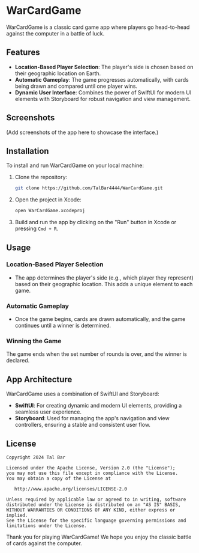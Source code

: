 # WarCardGame

WarCardGame is a classic card game app where players go head-to-head against the computer in a battle of luck.

## Features

- **Location-Based Player Selection**: The player's side is chosen based on their geographic location on Earth.
- **Automatic Gameplay**: The game progresses automatically, with cards being drawn and compared until one player wins.
- **Dynamic User Interface**: Combines the power of SwiftUI for modern UI elements with Storyboard for robust navigation and view management.

## Screenshots

(Add screenshots of the app here to showcase the interface.)

## Installation

To install and run WarCardGame on your local machine:

1. Clone the repository:
    ```bash
    git clone https://github.com/TalBar4444/WarCardGame.git
    ```

2. Open the project in Xcode:
    ```bash
    open WarCardGame.xcodeproj
    ```

3. Build and run the app by clicking on the "Run" button in Xcode or pressing `Cmd + R`.

## Usage

### Location-Based Player Selection
- The app determines the player's side (e.g., which player they represent) based on their geographic location. This adds a unique element to each game.

### Automatic Gameplay
- Once the game begins, cards are drawn automatically, and the game continues until a winner is determined. 

### Winning the Game
The game ends when the set number of rounds is over, and the winner is declared.

## App Architecture

WarCardGame uses a combination of SwiftUI and Storyboard:

- **SwiftUI**: For creating dynamic and modern UI elements, providing a seamless user experience.
- **Storyboard**: Used for managing the app's navigation and view controllers, ensuring a stable and consistent user flow.

## License

    Copyright 2024 Tal Bar

    Licensed under the Apache License, Version 2.0 (the "License");
    you may not use this file except in compliance with the License.
    You may obtain a copy of the License at

       http://www.apache.org/licenses/LICENSE-2.0

    Unless required by applicable law or agreed to in writing, software
    distributed under the License is distributed on an "AS IS" BASIS,
    WITHOUT WARRANTIES OR CONDITIONS OF ANY KIND, either express or implied.
    See the License for the specific language governing permissions and
    limitations under the License.

Thank you for playing WarCardGame! We hope you enjoy the classic battle of cards against the computer.
